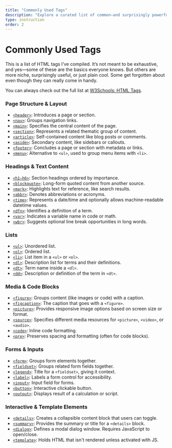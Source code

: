```yaml
---
title: "Commonly Used Tags"
description: "Explore a curated list of common—and surprisingly powerful—HTML tags. From structure and forms to media and templates, this reference highlights elements that make your markup more semantic, accessible, and effective."
type: instruction
order: 2
---
```


# Commonly Used Tags

This is a list of HTML tags I’ve compiled. It’s not meant to be exhaustive, and yes—some of these are the basics everyone knows. But others are more niche, surprisingly useful, or just plain cool. Some get forgotten about even though they can really come in handy.

You can always check out the full list at [W3Schools: HTML Tags](https://www.w3schools.com/tags/default.asp).

### Page Structure & Layout

- [`<header>`](https://www.w3schools.com/tags/tag_header.asp): Introduces a page or section.
- [`<nav>`](https://www.w3schools.com/tags/tag_nav.asp): Groups navigation links.
- [`<main>`](https://www.w3schools.com/tags/tag_main.asp): Specifies the central content of the page.
- [`<section>`](https://www.w3schools.com/tags/tag_section.asp): Represents a related thematic group of content.
- [`<article>`](https://www.w3schools.com/tags/tag_article.asp): Self-contained content like blog posts or comments.
- [`<aside>`](https://www.w3schools.com/tags/tag_aside.asp): Secondary content, like sidebars or callouts.
- [`<footer>`](https://www.w3schools.com/tags/tag_footer.asp): Concludes a page or section with metadata or links.
- [`<menu>`](https://www.w3schools.com/tags/tag_menu.asp): Alternative to `<ul>`, used to group menu items with `<li>`.

### Headings & Text Content

- [`<h1–h6>`](https://www.w3schools.com/tags/tag_hn.asp): Section headings ordered by importance.
- [`<blockquote>`](https://www.w3schools.com/tags/tag_blockquote.asp): Long-form quoted content from another source.
- [`<mark>`](https://www.w3schools.com/tags/tag_mark.asp): Highlights text for reference, like search results.
- [`<abbr>`](https://www.w3schools.com/tags/tag_abbr.asp): Denotes abbreviations or acronyms.
- [`<time>`](https://www.w3schools.com/tags/tag_time.asp): Represents a date/time and optionally allows machine-readable datetime values.
- [`<dfn>`](https://www.w3schools.com/tags/tag_dfn.asp): Identifies a definition of a term.
- [`<var>`](https://www.w3schools.com/tags/tag_var.asp): Indicates a variable name in code or math.
- [`<wbr>`](https://www.w3schools.com/tags/tag_wbr.asp): Suggests optional line break opportunities in long words.

### Lists

- [`<ul>`](https://www.w3schools.com/tags/tag_ul.asp): Unordered list.
- [`<ol>`](https://www.w3schools.com/tags/tag_ol.asp): Ordered list.
- [`<li>`](https://www.w3schools.com/tags/tag_li.asp): List item in a `<ul>` or `<ol>`.
- [`<dl>`](https://www.w3schools.com/tags/tag_dl.asp): Description list for terms and their definitions.
- [`<dt>`](https://www.w3schools.com/tags/tag_dt.asp): Term name inside a `<dl>`.
- [`<dd>`](https://www.w3schools.com/tags/tag_dd.asp): Description or definition of the term in `<dt>`.

### Media & Code Blocks

- [`<figure>`](https://www.w3schools.com/tags/tag_figure.asp): Groups content (like images or code) with a caption.
- [`<figcaption>`](https://www.w3schools.com/tags/tag_figcaption.asp): The caption that goes with a `<figure>`.
- [`<picture>`](https://www.w3schools.com/tags/tag_picture.asp): Provides responsive image options based on screen size or format.
- [`<source>`](https://www.w3schools.com/tags/tag_source.asp): Specifies different media resources for `<picture>`, `<video>`, or `<audio>`.
- [`<code>`](https://www.w3schools.com/tags/tag_code.asp): Inline code formatting.
- [`<pre>`](https://www.w3schools.com/tags/tag_pre.asp): Preserves spacing and formatting (often for code blocks).

### Forms & Inputs

- [`<form>`](https://www.w3schools.com/tags/tag_form.asp): Groups form elements together.
- [`<fieldset>`](https://www.w3schools.com/tags/tag_fieldset.asp): Groups related form fields together.
- [`<legend>`](https://www.w3schools.com/tags/tag_legend.asp): Title for a `<fieldset>`, giving it context.
- [`<label>`](https://www.w3schools.com/tags/tag_label.asp): Labels a form control for accessibility.
- [`<input>`](https://www.w3schools.com/tags/tag_input.asp): Input field for forms.
- [`<button>`](https://www.w3schools.com/tags/tag_button.asp): Interactive clickable button.
- [`<output>`](https://www.w3schools.com/tags/tag_output.asp): Displays result of a calculation or script.

### Interactive & Template Elements

- [`<details>`](https://www.w3schools.com/tags/tag_details.asp): Creates a collapsible content block that users can toggle.
- [`<summary>`](https://www.w3schools.com/tags/tag_summary.asp): Provides the summary or title for a `<details>` block.
- [`<dialog>`](https://www.w3schools.com/tags/tag_dialog.asp): Defines a modal dialog window. Requires JavaScript to open/close.
- [`<template>`](https://www.w3schools.com/tags/tag_template.asp): Holds HTML that isn't rendered unless activated with JS.
